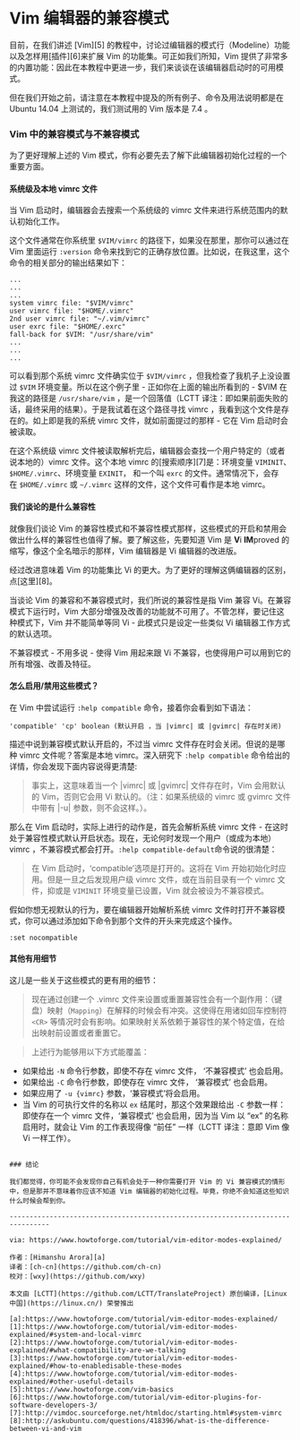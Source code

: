 Vim 编辑器的兼容模式
============================================================

目前，在我们讲述 [Vim][5] 的教程中，讨论过编辑器的模式行（Modeline）功能以及怎样用[插件][6]来扩展 Vim 的功能集。可正如我们所知，Vim 提供了非常多的内置功能：因此在本教程中更进一步，我们来谈谈在该编辑器启动时的可用模式。

但在我们开始之前，请注意在本教程中提及的所有例子、命令及用法说明都是在 Ubuntu 14.04 上测试的，我们测试用的 Vim 版本是 7.4 。

### Vim 中的兼容模式与不兼容模式

为了更好理解上述的 Vim 模式，你有必要先去了解下此编辑器初始化过程的一个重要方面。

#### 系统级及本地 vimrc 文件

当 Vim 启动时，编辑器会去搜索一个系统级的 vimrc 文件来进行系统范围内的默认初始化工作。

这个文件通常在你系统里 `$VIM/vimrc` 的路径下，如果没在那里，那你可以通过在 Vim 里面运行 `:version` 命令来找到它的正确存放位置。比如说，在我这里，这个命令的相关部分的输出结果如下： 

```
...
...
...
system vimrc file: "$VIM/vimrc"
user vimrc file: "$HOME/.vimrc"
2nd user vimrc file: "~/.vim/vimrc"
user exrc file: "$HOME/.exrc"
fall-back for $VIM: "/usr/share/vim"
...
...
...
```

可以看到那个系统 vimrc 文件确实位于 `$VIM/vimrc` ，但我检查了我机子上没设置过 `$VIM` 环境变量。所以在这个例子里 - 正如你在上面的输出所看到的 - $VIM 在我这的路径是 `/usr/share/vim` ，是一个回落值（LCTT 译注：即如果前面失败的话，最终采用的结果）。于是我试着在这个路径寻找 vimrc ，我看到这个文件是存在的。如上即是我的系统 vimrc 文件，就如前面提过的那样 - 它在 Vim 启动时会被读取。 

在这个系统级 vimrc 文件被读取解析完后，编辑器会查找一个用户特定的（或者说本地的）vimrc 文件。这个本地 vimrc 的[搜索顺序][7]是：环境变量 `VIMINIT`、`$HOME/.vimrc`、环境变量 `EXINIT`， 和一个叫 `exrc` 的文件。通常情况下，会存在 `$HOME/.vimrc` 或 `~/.vimrc` 这样的文件，这个文件可看作是本地 vimrc。

#### 我们谈论的是什么兼容性

就像我们谈论 Vim 的兼容性模式和不兼容性模式那样，这些模式的开启和禁用会做出什么样的兼容性也值得了解。要了解这些，先要知道 Vim 是 **V**i **IM**proved 的缩写，像这个全名暗示的那样，Vim 编辑器是 Vi 编辑器的改进版。

经过改进意味着 Vim 的功能集比 Vi 的更大。为了更好的理解这俩编辑器的区别，点[这里][8]。

当谈论 Vim 的兼容和不兼容模式时，我们所说的兼容性是指 Vim 兼容 Vi。在兼容模式下运行时，Vim 大部分增强及改善的功能就不可用了。不管怎样，要记住这种模式下，Vim 并不能简单等同 Vi - 此模式只是设定一些类似 Vi 编辑器工作方式的默认选项。

不兼容模式 - 不用多说 - 使得 Vim 用起来跟 Vi 不兼容，也使得用户可以用到它的所有增强、改善及特征。

#### 怎么启用/禁用这些模式？

在 Vim 中尝试运行 `:help compatible` 命令，接着你会看到如下语法：

```
'compatible' 'cp' boolean (默认开启 ，当 |vimrc| 或 |gvimrc| 存在时关闭)
```

描述中说到兼容模式默认开启的，不过当 vimrc 文件存在时会关闭。但说的是哪种 vimrc 文件呢？答案是本地 vimrc。深入研究下 `:help compatible` 命令给出的详情，你会发现下面内容说得更清楚:

> 事实上，这意味着当一个 |vimrc| 或 |gvimrc| 文件存在时，Vim 会用默认的 Vim，否则它会用 Vi 默认的。（注：如果系统级的 vimrc 或 gvimrc 文件中带有 |-u| 参数，则不会这样。）。

那么在 Vim 启动时，实际上进行的动作是，首先会解析系统 vimrc 文件 - 在这时处于兼容性模式默认开启状态。现在，无论何时发现一个用户（或成为本地） vimrc ，不兼容模式都会打开。`:help compatible-default`命令说的很清楚： 

> 在 Vim 启动时，‘compatible’选项是打开的。这将在 Vim 开始初始化时应用。但是一旦之后发现用户级 vimrc 文件，或在当前目录有一个 vimrc 文件，抑或是 `VIMINIT` 环境变量已设置，Vim 就会被设为不兼容模式。

假如你想无视默认的行为，要在编辑器开始解析系统 vimrc 文件时打开不兼容模式，你可以通过添加如下命令到那个文件的开头来完成这个操作。

```
:set nocompatible
```

#### 其他有用细节

这儿是一些关于这些模式的更有用的细节：

> 现在通过创建一个 .vimrc 文件来设置或重置兼容性会有一个副作用：（键盘）映射（`Mapping`）在解释的时候会有冲突。这使得在用诸如回车控制符 `<CR>` 等情况时会有影响。如果映射关系依赖于兼容性的某个特定值，在给出映射前设置或者重置它。

> 上述行为能够用以下方式能覆盖：
- 如果给出 `-N` 命令行参数，即使不存在 vimrc 文件， ‘不兼容模式’ 也会启用。
- 如果给出 `-C` 命令行参数，即使存在 vimrc 文件， ‘兼容模式’ 也会启用。
- 如果应用了 `-u {vimrc}` 参数，‘兼容模式’将会启用。
- 当 Vim 的可执行文件的名称以 `ex` 结尾时，那这个效果跟给出 `-C` 参数一样：即使存在一个 vimrc 文件，‘兼容模式’ 也会启用，因为当 Vim 以 “ex” 的名称启用时，就会让 Vim 的工作表现得像 “前任” 一样（LCTT 译注：意即 Vim 像 Vi 一样工作）。
```

### 结论

我们都觉得，你可能不会发现你自己有机会处于一种你需要打开 Vim 的 Vi 兼容模式的情形中，但是那并不意味着你应该不知道 Vim 编辑器的初始化过程。毕竟，你绝不会知道这些知识什么时候会帮到你。

--------------------------------------------------------------------------------

via: https://www.howtoforge.com/tutorial/vim-editor-modes-explained/

作者：[Himanshu Arora][a]
译者：[ch-cn](https://github.com/ch-cn)
校对：[wxy](https://github.com/wxy)

本文由 [LCTT](https://github.com/LCTT/TranslateProject) 原创编译，[Linux中国](https://linux.cn/) 荣誉推出

[a]:https://www.howtoforge.com/tutorial/vim-editor-modes-explained/
[1]:https://www.howtoforge.com/tutorial/vim-editor-modes-explained/#system-and-local-vimrc
[2]:https://www.howtoforge.com/tutorial/vim-editor-modes-explained/#what-compatibility-are-we-talking
[3]:https://www.howtoforge.com/tutorial/vim-editor-modes-explained/#how-to-enabledisable-these-modes
[4]:https://www.howtoforge.com/tutorial/vim-editor-modes-explained/#other-useful-details
[5]:https://www.howtoforge.com/vim-basics
[6]:https://www.howtoforge.com/tutorial/vim-editor-plugins-for-software-developers-3/
[7]:http://vimdoc.sourceforge.net/htmldoc/starting.html#system-vimrc
[8]:http://askubuntu.com/questions/418396/what-is-the-difference-between-vi-and-vim
